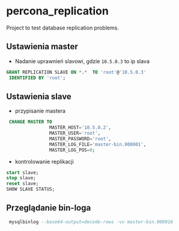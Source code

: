 # percona_replication

Project to test database replication problems.


## Ustawienia master
* Nadanie uprawnień slavowi, gdzie ``10.5.0.3`` to ip slava
```sql
GRANT REPLICATION SLAVE ON *.*  TO 'root'@'10.5.0.3'
 IDENTIFIED BY 'root';
```
## Ustawienia slave
* przypisanie mastera
```sql
 CHANGE MASTER TO
                MASTER_HOST='10.5.0.2',
                MASTER_USER='root',
                MASTER_PASSWORD='root',
                MASTER_LOG_FILE='master-bin.000001',
                MASTER_LOG_POS=0;
```
* kontrolowanie replikacji
````sql
start slave;
stop slave;
reset slave;
SHOW SLAVE STATUS;

````

## Przeglądanie bin-loga
````sql
 mysqlbinlog --base64-output=decode-rows -vv master-bin.000016 
````